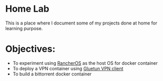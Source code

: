 # Home Lab

This is a place where I document some of my projects done at home for learning purpose.

# Objectives:

* To experiment using [RancherOS](https://www.rancher.com/) as the host OS for docker container
* To deploy a VPN container using [Gluetun VPN client](https://github.com/qdm12/gluetun)
* To build a bittorrent docker container

